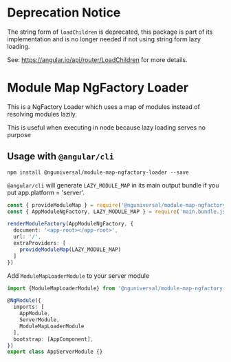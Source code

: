 # Deprecation Notice
The string form of `loadChildren` is deprecated, this package is part of its implementation and is no longer needed if not using string form lazy loading.

See: https://angular.io/api/router/LoadChildren for more details.

# Module Map NgFactory Loader

This is a NgFactory Loader which uses a map of modules instead of resolving modules lazily.

This is useful when executing in node because lazy loading serves no purpose

## Usage with `@angular/cli`

`npm install @nguniversal/module-map-ngfactory-loader --save`

`@angular/cli` will generate `LAZY_MODULE_MAP` in its main output bundle if you put app.platform = 'server'.

```ts
const { provideModuleMap } = require('@nguniversal/module-map-ngfactory-loader');
const { AppModuleNgFactory, LAZY_MODULE_MAP } = require('main.bundle.js');

renderModuleFactory(AppModuleNgFactory, {
  document: '<app-root></app-root>',
  url: '/',
  extraProviders: [
    provideModuleMap(LAZY_MODULE_MAP)
  ]
})
```

Add `ModuleMapLoaderModule` to your server module

```ts
import {ModuleMapLoaderModule} from '@nguniversal/module-map-ngfactory-loader';

@NgModule({
  imports: [
    AppModule,
    ServerModule,
    ModuleMapLoaderModule
  ],
  bootstrap: [AppComponent],
})
export class AppServerModule {}
```